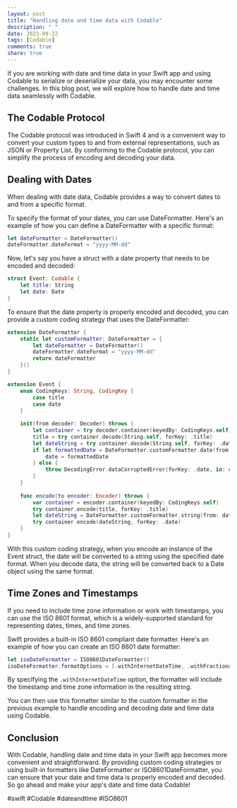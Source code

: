 ```yaml
---
layout: post
title: "Handling date and time data with Codable"
description: " "
date: 2023-09-22
tags: [Codable]
comments: true
share: true
---
```


If you are working with date and time data in your Swift app and using Codable to serialize or deserialize your data, you may encounter some challenges. In this blog post, we will explore how to handle date and time data seamlessly with Codable.

## The Codable Protocol

The Codable protocol was introduced in Swift 4 and is a convenient way to convert your custom types to and from external representations, such as JSON or Property List. By conforming to the Codable protocol, you can simplify the process of encoding and decoding your data.

## Dealing with Dates

When dealing with date data, Codable provides a way to convert dates to and from a specific format.

To specify the format of your dates, you can use DateFormatter. Here's an example of how you can define a DateFormatter with a specific format:

```swift
let dateFormatter = DateFormatter()
dateFormatter.dateFormat = "yyyy-MM-dd"
```

Now, let's say you have a struct with a date property that needs to be encoded and decoded:

```swift
struct Event: Codable {
    let title: String
    let date: Date
}
```

To ensure that the date property is properly encoded and decoded, you can provide a custom coding strategy that uses the DateFormatter:

```swift
extension DateFormatter {
    static let customFormatter: DateFormatter = {
        let dateFormatter = DateFormatter()
        dateFormatter.dateFormat = "yyyy-MM-dd"
        return dateFormatter
    }()
}

extension Event {
    enum CodingKeys: String, CodingKey {
        case title
        case date
    }
    
    init(from decoder: Decoder) throws {
        let container = try decoder.container(keyedBy: CodingKeys.self)
        title = try container.decode(String.self, forKey: .title)
        let dateString = try container.decode(String.self, forKey: .date)
        if let formattedDate = DateFormatter.customFormatter.date(from: dateString) {
            date = formattedDate
        } else {
            throw DecodingError.dataCorruptedError(forKey: .date, in: container, debugDescription: "Date string does not match format expected.")
        }
    }
    
    func encode(to encoder: Encoder) throws {
        var container = encoder.container(keyedBy: CodingKeys.self)
        try container.encode(title, forKey: .title)
        let dateString = DateFormatter.customFormatter.string(from: date)
        try container.encode(dateString, forKey: .date)
    }
}
```

With this custom coding strategy, when you encode an instance of the Event struct, the date will be converted to a string using the specified date format. When you decode data, the string will be converted back to a Date object using the same format.

## Time Zones and Timestamps

If you need to include time zone information or work with timestamps, you can use the ISO 8601 format, which is a widely-supported standard for representing dates, times, and time zones. 

Swift provides a built-in ISO 8601 compliant date formatter. Here's an example of how you can create an ISO 8601 date formatter:

```swift
let isoDateFormatter = ISO8601DateFormatter()
isoDateFormatter.formatOptions = [.withInternetDateTime, .withFractionalSeconds]
```

By specifying the `.withInternetDateTime` option, the formatter will include the timestamp and time zone information in the resulting string.

You can then use this formatter similar to the custom formatter in the previous example to handle encoding and decoding date and time data using Codable.

## Conclusion

With Codable, handling date and time data in your Swift app becomes more convenient and straightforward. By providing custom coding strategies or using built-in formatters like DateFormatter or ISO8601DateFormatter, you can ensure that your date and time data is properly encoded and decoded. So go ahead and make your app's date and time data Codable!

#swift #Codable #dateandtime #ISO8601